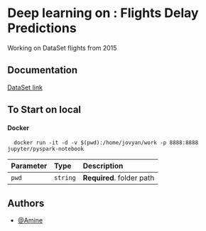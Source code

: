 
# Deep learning on : Flights Delay Predictions

Working on DataSet flights from 2015 



## Documentation

[DataSet link](https://www.kaggle.com/datasets/usdot/flight-delays)


## To Start on local

#### Docker

```http
  docker run -it -d -v $(pwd):/home/jovyan/work -p 8888:8888 jupyter/pyspark-notebook
```

| Parameter | Type     | Description                |
| :-------- | :------- | :------------------------- |
| `pwd` | `string` | **Required**. folder path |



## Authors

- [@Amine](https://github.com/AmineADD)


